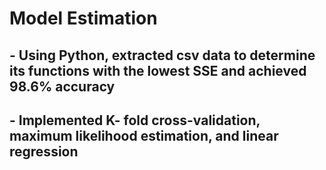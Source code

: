 # Model Estimation

## - Using Python, extracted csv data to determine its functions with the lowest SSE and achieved 98.6% accuracy
## - Implemented K- fold cross-validation, maximum likelihood estimation, and linear regression 

